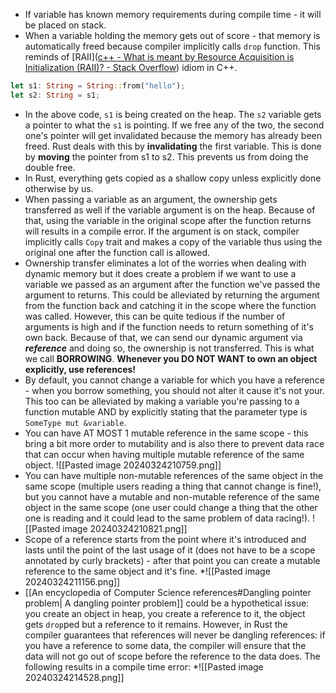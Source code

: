 
* If variable has known memory requirements during compile time - it will be placed on stack.
* When a variable holding the memory gets out of score - that memory is automatically freed because compiler implicitly calls `drop` function. This reminds of [RAII]([c++ - What is meant by Resource Acquisition is Initialization (RAII)? - Stack Overflow](https://stackoverflow.com/questions/2321511/what-is-meant-by-resource-acquisition-is-initialization-raii)) idiom in C++.
```rust
let s1: String = String::from("hello");
let s2: String = s1;
```
* In the above code, `s1` is being created on the heap. The `s2` variable gets a pointer to what the `s1` is pointing. If we free any of the two, the second one's pointer will get invalidated because the memory has already been freed. Rust deals with this by **invalidating** the first variable. This is done by **moving** the pointer from s1 to s2. This prevents us from doing the double free.
* In Rust, everything gets copied as a shallow copy unless explicitly done otherwise by us.
* When passing a variable as an argument, the ownership gets transferred as well if the variable argument is on the heap. Because of that, using the variable in the original scope after the function returns will results in a compile error. If the argument is on stack, compiler implicitly calls `Copy` trait and makes a copy of the variable thus using the original one after the function call is allowed.
* Ownership transfer eliminates a lot of the worries when dealing with dynamic memory but it does create a problem if we want to use a variable we passed as an argument after the function we've passed the argument to returns. This could be alleviated by returning the argument from the function back and catching it in the scope where the function was called. However, this can be quite tedious if the number of arguments is high and if the function needs to return something of it's own back. Because of that, we can send our dynamic argument via ***reference*** and doing so, the ownership is not transferred. This is what we call **BORROWING**.  **Whenever you DO NOT WANT to own an object explicitly, use references!**
* By default, you cannot change a variable for which you have a reference - when you borrow something, you should not alter it cause it's not your. This too can be alleviated by making a variable you're passing to a function mutable AND by explicitly stating that the parameter type is `SomeType mut &variable`. 
* You can have AT MOST 1 mutable reference in the same scope - this bring a bit more order to mutability and is also there to prevent data race that can occur when having multiple mutable reference of the same object.
![[Pasted image 20240324210759.png]]
* You can have multiple non-mutable references of the same object in the same scope (multiple users reading a thing that cannot change is fine!), but you cannot have a mutable and non-mutable reference of the same object in the same scope (one user could change a thing that the other one is reading and it could lead to the same problem of data racing!).
![[Pasted image 20240324210821.png]]
* Scope of a reference starts from the point where it's introduced and lasts until the point of the last usage of it (does not have to be a scope annotated by curly brackets) - after that point you can create a mutable reference to the same object and it's fine.
*![[Pasted image 20240324211156.png]]
* [[An encyclopedia of Computer Science references#Dangling pointer problem| A dangling pointer problem]] could be a hypothetical issue: you create an object in heap, you create a reference to it, the object gets `drop`ped but a reference to it remains. However, in Rust the compiler guarantees that references will never be dangling references: if you have a reference to some data, the compiler will ensure that the data will not go out of scope before the reference to the data does. The following results in a compile time error:
*![[Pasted image 20240324214528.png]]
  